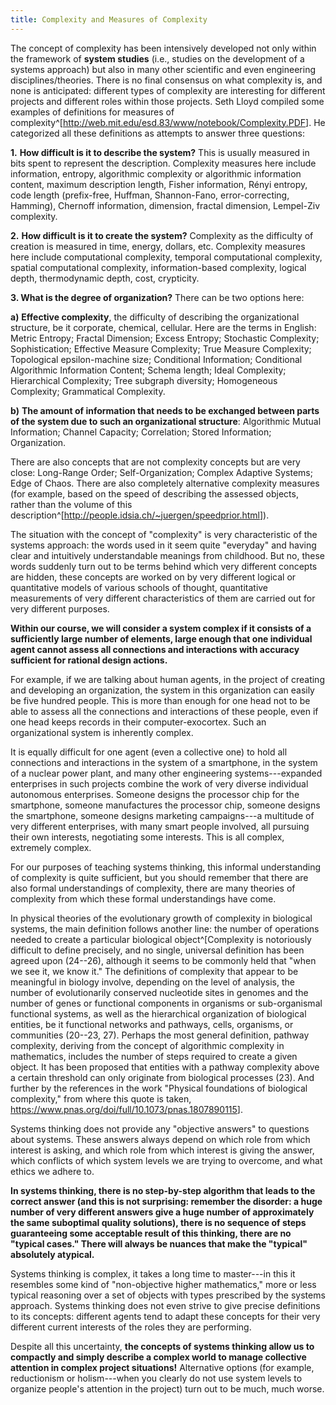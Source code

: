 ```yaml
---
title: Complexity and Measures of Complexity
---
```


The concept of complexity has been intensively developed not only within the framework of **system studies** (i.e., studies on the development of a systems approach) but also in many other scientific and even engineering disciplines/theories. There is no final consensus on what complexity is, and none is anticipated: different types of complexity are interesting for different projects and different roles within those projects. Seth Lloyd compiled some examples of definitions for measures of complexity^[<http://web.mit.edu/esd.83/www/notebook/Complexity.PDF>]. He categorized all these definitions as attempts to answer three questions:

**1.** **How difficult is it to describe the system?** This is usually measured in bits spent to represent the description. Complexity measures here include information, entropy, algorithmic complexity or algorithmic information content, maximum description length, Fisher information, Rényi entropy, code length (prefix-free, Huffman, Shannon-Fano, error-correcting, Hamming), Chernoff information, dimension, fractal dimension, Lempel-Ziv complexity.

**2.** **How difficult is it to create the system?** Complexity as the difficulty of creation is measured in time, energy, dollars, etc. Complexity measures here include computational complexity, temporal computational complexity, spatial computational complexity, information-based complexity, logical depth, thermodynamic depth, cost, crypticity.

**3. What is the degree of organization?** There can be two options here:

**a)** **Effective complexity**, the difficulty of describing the organizational structure, be it corporate, chemical, cellular. Here are the terms in English: Metric Entropy; Fractal Dimension; Excess Entropy; Stochastic Complexity; Sophistication; Effective Measure Complexity; True Measure Complexity; Topological epsilon-machine size; Conditional Information; Conditional Algorithmic Information Content; Schema length; Ideal Complexity; Hierarchical Complexity; Tree subgraph diversity; Homogeneous Complexity; Grammatical Complexity.

**b)** **The amount of information that needs to be exchanged between parts of the system due to such an organizational structure**: Algorithmic Mutual Information; Channel Capacity; Correlation; Stored Information; Organization.

There are also concepts that are not complexity concepts but are very close: Long-Range Order; Self-Organization; Complex Adaptive Systems; Edge of Chaos. There are also completely alternative complexity measures (for example, based on the speed of describing the assessed objects, rather than the volume of this description^[<http://people.idsia.ch/~juergen/speedprior.html>]).

The situation with the concept of "complexity" is very characteristic of the systems approach: the words used in it seem quite "everyday" and having clear and intuitively understandable meanings from childhood. But no, these words suddenly turn out to be terms behind which very different concepts are hidden, these concepts are worked on by very different logical or quantitative models of various schools of thought, quantitative measurements of very different characteristics of them are carried out for very different purposes.

**Within our course, we will consider a system complex if it consists of a sufficiently large number of elements, large enough that one individual agent cannot assess all connections and interactions with accuracy sufficient for rational design actions.**

For example, if we are talking about human agents, in the project of creating and developing an organization, the system in this organization can easily be five hundred people. This is more than enough for one head not to be able to assess all the connections and interactions of these people, even if one head keeps records in their computer-exocortex. Such an organizational system is inherently complex.

It is equally difficult for one agent (even a collective one) to hold all connections and interactions in the system of a smartphone, in the system of a nuclear power plant, and many other engineering systems---expanded enterprises in such projects combine the work of very diverse individual autonomous enterprises. Someone designs the processor chip for the smartphone, someone manufactures the processor chip, someone designs the smartphone, someone designs marketing campaigns---a multitude of very different enterprises, with many smart people involved, all pursuing their own interests, negotiating some interests. This is all complex, extremely complex.

For our purposes of teaching systems thinking, this informal understanding of complexity is quite sufficient, but you should remember that there are also formal understandings of complexity, there are many theories of complexity from which these formal understandings have come.

In physical theories of the evolutionary growth of complexity in biological systems, the main definition follows another line: the number of operations needed to create a particular biological object^[Complexity is notoriously difficult to define precisely, and no single, universal definition has been agreed upon (24--26), although it seems to be commonly held that "when we see it, we know it." The definitions of complexity that appear to be meaningful in biology involve, depending on the level of analysis, the number of evolutionarily conserved nucleotide sites in genomes and the number of genes or functional components in organisms or sub-organismal functional systems, as well as the hierarchical organization of biological entities, be it functional networks and pathways, cells, organisms, or communities (20--23, 27). Perhaps the most general definition, pathway complexity, deriving from the concept of algorithmic complexity in mathematics, includes the number of steps required to create a given object. It has been proposed that entities with a pathway complexity above a certain threshold can only originate from biological processes (23). And further by the references in the work "Physical foundations of biological complexity," from where this quote is taken, <https://www.pnas.org/doi/full/10.1073/pnas.1807890115>].

Systems thinking does not provide any "objective answers" to questions about systems. These answers always depend on which role from which interest is asking, and which role from which interest is giving the answer, which conflicts of which system levels we are trying to overcome, and what ethics we adhere to.

**In systems thinking, there is no step-by-step algorithm that leads to the correct answer (and this is not surprising: remember the disorder: a huge number of very different answers give a huge number of approximately the same suboptimal quality solutions), there is no sequence of steps guaranteeing some acceptable result of this thinking, there are no "typical cases." There will always be nuances that make the "typical" absolutely atypical.**

Systems thinking is complex, it takes a long time to master---in this it resembles some kind of "non-objective higher mathematics," more or less typical reasoning over a set of objects with types prescribed by the systems approach. Systems thinking does not even strive to give precise definitions to its concepts: different agents tend to adapt these concepts for their very different current interests of the roles they are performing.

Despite all this uncertainty, **the concepts of systems thinking allow us to compactly and simply describe a complex world to manage collective attention in complex project situations!** Alternative options (for example, reductionism or holism---when you clearly do not use system levels to organize people's attention in the project) turn out to be much, much worse.